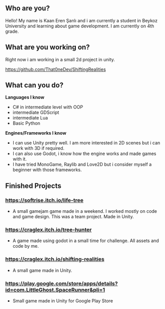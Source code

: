 ## Who are you?
Hello! My name is Kaan Eren Şanlı and i am currently a student in Beykoz University and learning about game development. I am currently on 4th grade.

## What are you working on?

Right now i am working in a small 2d project in unity.

https://github.com/That0neDev/ShiftingRealities

## What can you do?

**Languages I know**

- C# in intermediate level with OOP
- intermediate GDScript
- intermediate Lua
- Basic Python

**Engines/Frameworks I know**

- I can use Unity pretty well. I am more interested in 2D scenes but i can work with 3D if required.
- I can also use Godot, i know how the engine works and made games with it.
- I have tried MonoGame, Raylib and Love2D but i consider myself a beginner with those frameworks.

## Finished Projects

### **https://softrise.itch.io/life-tree** 

- A small gamejam game made in a weekend. I worked mostly on code and game design. This was a team project. Made in Unity.

### https://craglex.itch.io/tree-hunter

- A game made using godot in a small time for challenge. All assets and code by me.

### https://craglex.itch.io/shifting-realities

- A small game made in Unity.

### https://play.google.com/store/apps/details?id=com.LittleGhost.SpaceRunner&pli=1

- Small game made in Unity for Google Play Store






<!---
That0neDev/That0neDev is a ✨ special ✨ repository because its `README.md` (this file) appears on your GitHub profile.
You can click the Preview link to take a look at your changes.
--->
